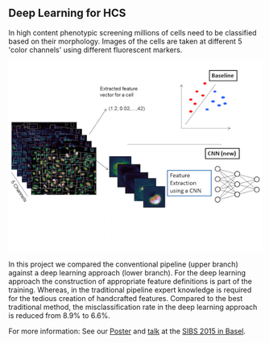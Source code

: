 ## Deep Learning for HCS

In high content phenotypic screening millions of cells need to be classified based on their morphology. Images of the cells are taken at different 5 'color channels' using different fluorescent markers. 

![imgs/duerr_fig1.png](imgs/duerr_fig1.png)

In this project we compared the conventional pipeline (upper branch) against a deep learning approach (lower branch). For the deep learning approach the construction of appropriate feature definitions is part of the training. Whereas, in the traditional pipeline expert knowledge is required for the tedious creation of handcrafted features. Compared to the best traditional method, the misclassification rate in the deep learning approach is reduced from 8.9% to 6.6%.

For more information: See our 
[Poster](https://www.researchgate.net/publication/293817013_Deep_learning_A_novel_approach_to_classify_phenotypes_in_high_content_screening) and [talk](https://dl.dropboxusercontent.com/u/9154523/talks/SIBS2015_final_as_hold.pdf) at the  [SIBS 2015 in Basel](https://www.sibs2015.ethz.ch/).


